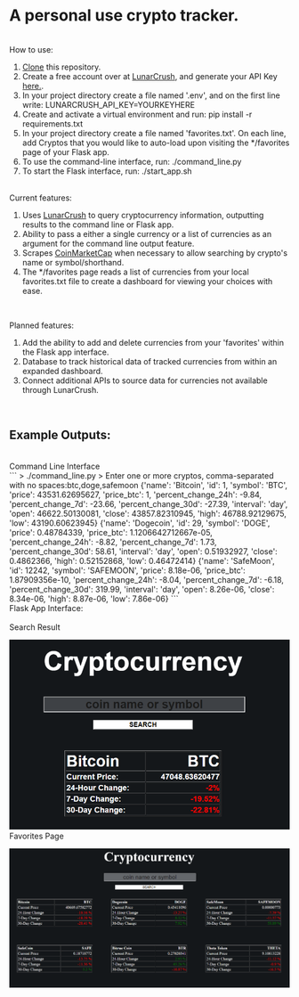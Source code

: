 # A personal use crypto tracker.

<br/>
How to use:<br/>
<ol>
<li><a href="https://git-scm.com/book/en/v2/Git-Basics-Getting-a-Git-Repository">Clone</a> this repository.</li>
<li>Create a free account over at <a href="https://lunarcrush.com/">LunarCrush</a>, and generate your API Key <a href="https://lunarcrush.com/developers/docs">here.</a>.</li>
<li>In your project directory create a file named '.env', and on the first line write: LUNARCRUSH_API_KEY=YOURKEYHERE</li>
<li>Create and activate a virtual environment and run: pip install -r requirements.txt</li>
<li>In your project directory create a file named 'favorites.txt'. On each line, add Cryptos that you would like to auto-load upon visiting the */favorites page of your Flask app.</li>
<li>To use the command-line interface, run: ./command_line.py</li>
<li>To start the Flask interface, run: ./start_app.sh</li>
</ol>


<br/>
Current features:<br/>
<ol>
<li>Uses <a href="https://lunarcrush.com/dashboard">LunarCrush</a> to query cryptocurrency information, outputting results to the command line or Flask app.</li>
<li>Ability to pass a either a single currency or a list of currencies as an argument for the command line output feature.</li>
<li>Scrapes <a href="https://coinmarketcap.com/">CoinMarketCap</a> when necessary to allow searching by crypto's name or symbol/shorthand.</li>
<li>The */favorites page reads a list of currencies from your local favorites.txt file to create a dashboard for viewing your choices with ease.</li>
</ol><br/>

Planned features:<br/>
<ol>
<li>Add the ability to add and delete currencies from your 'favorites' within the Flask app interface.</li>
<li>Database to track historical data of tracked currencies from within an expanded dashboard.</li>
<li>Connect additional APIs to source data for currencies not available through LunarCrush.</li>
</ol><br/>

## Example Outputs:<br/>
<br/>
Command Line Interface
<br/>
```
> ./command_line.py
> Enter one or more cryptos, comma-separated with no spaces:btc,doge,safemoon
{'name': 'Bitcoin', 'id': 1, 'symbol': 'BTC', 'price': 43531.62695627, 'price_btc': 1, 'percent_change_24h': -9.84, 'percent_change_7d': -23.66, 'percent_change_30d': -27.39, 'interval': 'day', 'open': 46622.50130081, 'close': 43857.82310945, 'high': 46788.92129675, 'low': 43190.60623945}
{'name': 'Dogecoin', 'id': 29, 'symbol': 'DOGE', 'price': 0.48784339, 'price_btc': 1.1206642712667e-05, 'percent_change_24h': -8.82, 'percent_change_7d': 1.73, 'percent_change_30d': 58.61, 'interval': 'day', 'open': 0.51932927, 'close': 0.4862366, 'high': 0.52152868, 'low': 0.46472414}
{'name': 'SafeMoon', 'id': 12242, 'symbol': 'SAFEMOON', 'price': 8.18e-06, 'price_btc': 1.87909356e-10, 'percent_change_24h': -8.04, 'percent_change_7d': -6.18, 'percent_change_30d': 319.99, 'interval': 'day', 'open': 8.26e-06, 'close': 8.34e-06, 'high': 8.87e-06, 'low': 7.86e-06}
```

<br/>
Flask App Interface:<br/>
<br/>
Search Result

![Image of Flask Output](https://github.com/noeldolores/crypto_tracker/blob/master/images/flask_example_search.png)
<br/>
Favorites Page

![Image of Flask Output](https://github.com/noeldolores/crypto_tracker/blob/master/images/flask_example_favorites.png)